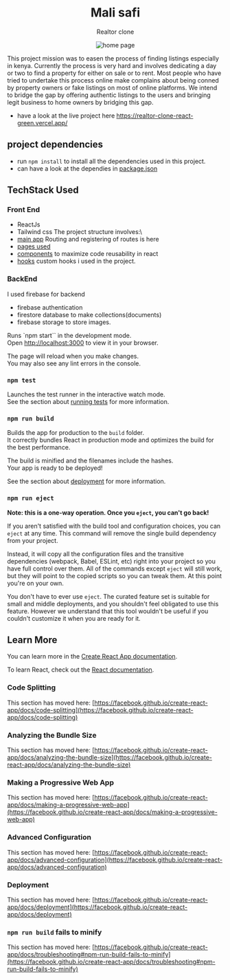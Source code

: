 <h1 align="center">Mali safi</h1>
<p align="center">Realtor clone</p>

<p align="center">
  <img src="https://github.com/Johnteh/realtor-clone-react/blob/main/src/assets/svg/realtor%20clone.png"
       alt="home page"
       width="full"
  >
</p>

This project mission  was to easen the process of finding listings especially in kenya.
Currently the process is very hard and involves dedicating a day or two to find a property for either on sale or to rent. Most people who have tried to undertake this process online make complains about being conned by property owners or fake listings on most of online platforms. 
We intend to bridge the gap by offering authentic listings to the users and bringing legit  business to home owners by bridging this gap.
- have a look at the live project here https://realtor-clone-react-green.vercel.app/ 

## project dependencies
- run `npm install` to install all the dependencies used in this project. 
- can have a look at the dependies in [package.json](./package.json)

## TechStack Used
    
### Front End
- ReactJs
- Tailwind css
The project structure involves:\
- [main app](./src/App.js) Routing and registering of routes is here
- [pages used](./src/pages)
- [components](./src/components/) to maximize code reusability in react
- [hooks](./src/hooks/) custom hooks i used in the project.

### BackEnd
 I used firebase for backend
- firebase authentication
- firestore database to make collections(documents)
- firebase storage to store images.

Runs `npm start`` in the development mode.\
Open [http://localhost:3000](http://localhost:3000) to view it in your browser.

The page will reload when you make changes.\
You may also see any lint errors in the console.

### `npm test`

Launches the test runner in the interactive watch mode.\
See the section about [running tests](https://facebook.github.io/create-react-app/docs/running-tests) for more information.

### `npm run build`

Builds the app for production to the `build` folder.\
It correctly bundles React in production mode and optimizes the build for the best performance.

The build is minified and the filenames include the hashes.\
Your app is ready to be deployed!

See the section about [deployment](https://facebook.github.io/create-react-app/docs/deployment) for more information.

### `npm run eject`

**Note: this is a one-way operation. Once you `eject`, you can't go back!**

If you aren't satisfied with the build tool and configuration choices, you can `eject` at any time. This command will remove the single build dependency from your project.

Instead, it will copy all the configuration files and the transitive dependencies (webpack, Babel, ESLint, etc) right into your project so you have full control over them. All of the commands except `eject` will still work, but they will point to the copied scripts so you can tweak them. At this point you're on your own.

You don't have to ever use `eject`. The curated feature set is suitable for small and middle deployments, and you shouldn't feel obligated to use this feature. However we understand that this tool wouldn't be useful if you couldn't customize it when you are ready for it.

## Learn More

You can learn more in the [Create React App documentation](https://facebook.github.io/create-react-app/docs/getting-started).

To learn React, check out the [React documentation](https://reactjs.org/).

### Code Splitting

This section has moved here: [https://facebook.github.io/create-react-app/docs/code-splitting](https://facebook.github.io/create-react-app/docs/code-splitting)

### Analyzing the Bundle Size

This section has moved here: [https://facebook.github.io/create-react-app/docs/analyzing-the-bundle-size](https://facebook.github.io/create-react-app/docs/analyzing-the-bundle-size)

### Making a Progressive Web App

This section has moved here: [https://facebook.github.io/create-react-app/docs/making-a-progressive-web-app](https://facebook.github.io/create-react-app/docs/making-a-progressive-web-app)

### Advanced Configuration

This section has moved here: [https://facebook.github.io/create-react-app/docs/advanced-configuration](https://facebook.github.io/create-react-app/docs/advanced-configuration)

### Deployment

This section has moved here: [https://facebook.github.io/create-react-app/docs/deployment](https://facebook.github.io/create-react-app/docs/deployment)

### `npm run build` fails to minify

This section has moved here: [https://facebook.github.io/create-react-app/docs/troubleshooting#npm-run-build-fails-to-minify](https://facebook.github.io/create-react-app/docs/troubleshooting#npm-run-build-fails-to-minify)
